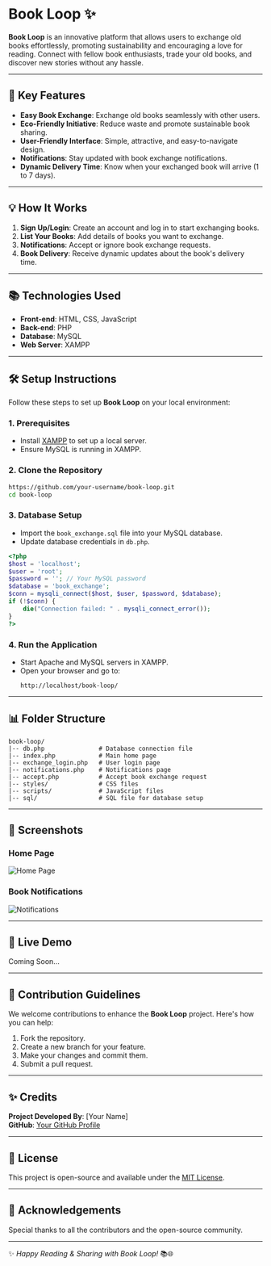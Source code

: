 # Book Loop ✨

**Book Loop** is an innovative platform that allows users to exchange old books effortlessly, promoting sustainability and encouraging a love for reading. Connect with fellow book enthusiasts, trade your old books, and discover new stories without any hassle.

---

## 🌟 Key Features
- **Easy Book Exchange**: Exchange old books seamlessly with other users.
- **Eco-Friendly Initiative**: Reduce waste and promote sustainable book sharing.
- **User-Friendly Interface**: Simple, attractive, and easy-to-navigate design.
- **Notifications**: Stay updated with book exchange notifications.
- **Dynamic Delivery Time**: Know when your exchanged book will arrive (1 to 7 days).

---

## 💡 How It Works
1. **Sign Up/Login**: Create an account and log in to start exchanging books.
2. **List Your Books**: Add details of books you want to exchange.
3. **Notifications**: Accept or ignore book exchange requests.
4. **Book Delivery**: Receive dynamic updates about the book's delivery time.

---

## 📚 Technologies Used
- **Front-end**: HTML, CSS, JavaScript
- **Back-end**: PHP
- **Database**: MySQL
- **Web Server**: XAMPP

---

## 🛠️ Setup Instructions
Follow these steps to set up **Book Loop** on your local environment:

### 1. Prerequisites
- Install [XAMPP](https://www.apachefriends.org/) to set up a local server.
- Ensure MySQL is running in XAMPP.

### 2. Clone the Repository
```bash
https://github.com/your-username/book-loop.git
cd book-loop
```

### 3. Database Setup
- Import the `book_exchange.sql` file into your MySQL database.
- Update database credentials in `db.php`.

```php
<?php
$host = 'localhost';
$user = 'root';
$password = ''; // Your MySQL password
$database = 'book_exchange';
$conn = mysqli_connect($host, $user, $password, $database);
if (!$conn) {
    die("Connection failed: " . mysqli_connect_error());
}
?>
```

### 4. Run the Application
- Start Apache and MySQL servers in XAMPP.
- Open your browser and go to: 
  ```
  http://localhost/book-loop/
  ```

---

## 📊 Folder Structure
```
book-loop/
|-- db.php               # Database connection file
|-- index.php            # Main home page
|-- exchange_login.php   # User login page
|-- notifications.php    # Notifications page
|-- accept.php           # Accept book exchange request
|-- styles/              # CSS files
|-- scripts/             # JavaScript files
|-- sql/                 # SQL file for database setup
```

---

## 🎨 Screenshots
### Home Page
![Home Page](screenshots/home.png)

### Book Notifications
![Notifications](screenshots/notifications.png)

---

## 🔗 Live Demo
Coming Soon...

---

## 🌈 Contribution Guidelines
We welcome contributions to enhance the **Book Loop** project. Here's how you can help:
1. Fork the repository.
2. Create a new branch for your feature.
3. Make your changes and commit them.
4. Submit a pull request.

---

## ✨ Credits
**Project Developed By**: [Your Name]  
**GitHub**: [Your GitHub Profile](https://github.com/your-username)

---

## 📢 License
This project is open-source and available under the [MIT License](LICENSE).

---

## 📢 Acknowledgements
Special thanks to all the contributors and the open-source community.

---

✨ *Happy Reading & Sharing with Book Loop!* 📚🌐
